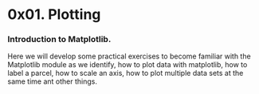 # 0x01. Plotting

### Introduction to Matplotlib.
Here we will develop some practical exercises to become familiar with the Matplotlib module as we identify, how to plot data with matplotlib, how to label a parcel, how to scale an axis, how to plot multiple data sets at the same time ant other things.